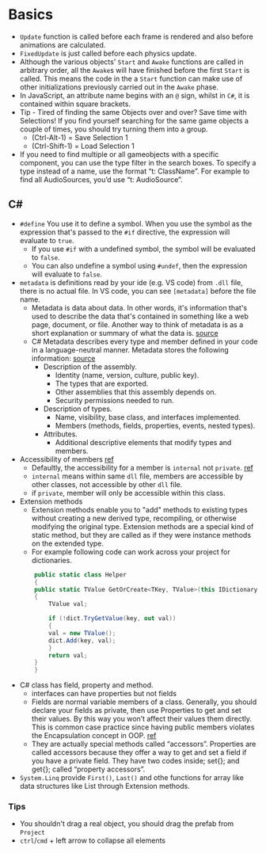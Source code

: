 # Basics
- `Update` function is called before each frame is rendered and also before animations are calculated.
- `FixedUpdate` is just called before each physics update.
- Although the various objects' `Start` and `Awake` functions are called in arbitrary order, all the `Awake`s will have finished before the first `Start` is called. This means the code in the a `Start` function can make use of other initializations previously carried out in the `Awake` phase.
- In JavaScript, an attribute name begins with an `@` sign, whilst in `C#`, it is contained within square brackets.
- Tip - Tired of finding the same Objects over and over? Save time with Selections! If you find yourself searching for the same game objects a couple of times, you should try turning them into a group. 
	- (Ctrl-Alt-1) = Save Selection 1 
	- (Ctrl-Shift-1) = Load Selection 1
- If you need to find multiple or all gameobjects with a specific component, you can use the type filter in the search boxes. To specify a type instead of a name, use the format “t: ClassName”. For example to find all AudioSources, you’d use “t: AudioSource”.

## C#
- `#define` You use it to define a symbol. When you use the symbol as the expression that's passed to the `#if` directive, the expression will evaluate to `true`. 
	- If you use `#if` with a undefined symbol, the symbol will be evaluated to `false`.
	- You can also undefine a symbol using `#undef`, then the expression will evaluate to `false`.
- `metadata` is definitions read by your ide (e.g. VS code) from `.dll` file, there is no actual file. In VS code, you can see `[metadata]` before the file name. 
	- Metadata is data about data. In other words, it's information that's used to describe the data that's contained in something like a web page, document, or file. Another way to think of metadata is as a short explanation or summary of what the data is. [source](https://www.lifewire.com/metadata-definition-and-examples-1019177)
	- C# Metadata describes every type and member defined in your code in a language-neutral manner. Metadata stores the following information: [source](https://docs.microsoft.com/en-us/dotnet/standard/metadata-and-self-describing-components)
		- Description of the assembly.
			- Identity (name, version, culture, public key).
			- The types that are exported.
			- Other assemblies that this assembly depends on.
			- Security permissions needed to run.
		- Description of types.
			- Name, visibility, base class, and interfaces implemented.
			- Members (methods, fields, properties, events, nested types).
		- Attributes.
			- Additional descriptive elements that modify types and members.
- Accessibility of members [ref](https://docs.microsoft.com/en-us/dotnet/csharp/language-reference/keywords/accessibility-levels)
	- Defaultly, the accessibility for a member is `internal` not `private`. [ref](https://stackoverflow.com/questions/8479214/any-reason-to-write-the-private-keyword-in-c)
	- `internal` means within same `dll` file, members are accessible by other classes, not accessible by other `dll` file.
	- if `private`, member will only be accessible within this class.
- Extension methods
	- Extension methods enable you to "add" methods to existing types without creating a new derived type, recompiling, or otherwise modifying the original type. Extension methods are a special kind of static method, but they are called as if they were instance methods on the extended type.
	- For example following code can work across your project for dictionaries.
	```c#
	    public static class Helper
	    {
		public static TValue GetOrCreate<TKey, TValue>(this IDictionary<TKey, TValue> dict, TKey key) where TValue : new()
		{
		    TValue val;

		    if (!dict.TryGetValue(key, out val))
		    {
			val = new TValue();
			dict.Add(key, val);
		    }
		    return val;
		}
	    }
	```
- C# class has field, property and method. 
	- interfaces can have properties but not fields
	- Fields are normal variable members of a class. Generally, you should declare your fields as private, then use Properties to get and set their values. By this way you won’t affect their values them directly. This is common case practice since having public members violates the Encapsulation concept in OOP. [ref](https://medium.com/omarelgabrys-blog/properties-vs-fields-in-c-6cec86c59dc9)
	- They are actually special methods called “accessors”. Properties are called accessors because they offer a way to get and set a field if you have a private field. They have two codes inside; set{}; and get{}; called “property accessors”.
- `System.Linq` provide `First()`, `Last()` and othe functions for array like data structures like List through Extension methods.
### Tips
- You shouldn't drag a real object, you should drag the prefab from `Project`
- `ctrl`/`cmd` + left arrow to collapse all elements
